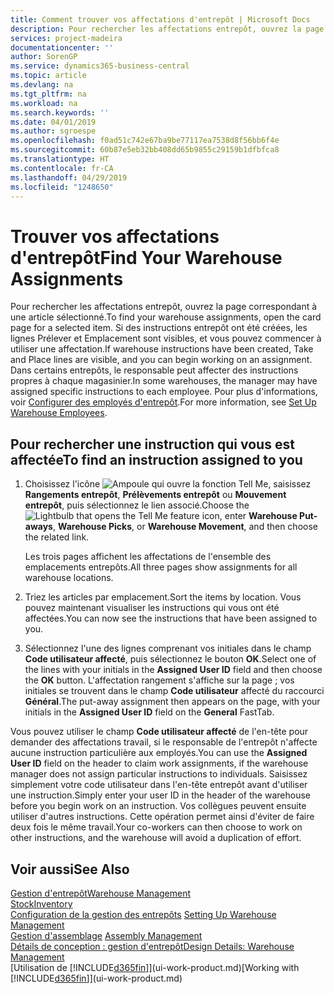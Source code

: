 ```yaml
---
title: Comment trouver vos affectations d'entrepôt | Microsoft Docs
description: Pour rechercher les affectations entrepôt, ouvrez la page correspondant à une article sélectionné. Si des instructions entrepôt ont été créées, les lignes Prélever et Emplacement sont visibles, et vous pouvez commencer à utiliser une affectation. Dans certains entrepôts, le responsable peut affecter des instructions propres à chaque magasinier.
services: project-madeira
documentationcenter: ''
author: SorenGP
ms.service: dynamics365-business-central
ms.topic: article
ms.devlang: na
ms.tgt_pltfrm: na
ms.workload: na
ms.search.keywords: ''
ms.date: 04/01/2019
ms.author: sgroespe
ms.openlocfilehash: f0ad51c742e67ba9be77117ea7538d8f56bb6f4e
ms.sourcegitcommit: 60b87e5eb32bb408dd65b9855c29159b1dfbfca8
ms.translationtype: HT
ms.contentlocale: fr-CA
ms.lasthandoff: 04/29/2019
ms.locfileid: "1248650"
---
```

# <a name="find-your-warehouse-assignments"></a><span data-ttu-id="e2928-105">Trouver vos affectations d'entrepôt</span><span class="sxs-lookup"><span data-stu-id="e2928-105">Find Your Warehouse Assignments</span></span>
<span data-ttu-id="e2928-106">Pour rechercher les affectations entrepôt, ouvrez la page correspondant à une article sélectionné.</span><span class="sxs-lookup"><span data-stu-id="e2928-106">To find your warehouse assignments, open the card page for a selected item.</span></span> <span data-ttu-id="e2928-107">Si des instructions entrepôt ont été créées, les lignes Prélever et Emplacement sont visibles, et vous pouvez commencer à utiliser une affectation.</span><span class="sxs-lookup"><span data-stu-id="e2928-107">If warehouse instructions have been created, Take and Place lines are visible, and you can begin working on an assignment.</span></span> <span data-ttu-id="e2928-108">Dans certains entrepôts, le responsable peut affecter des instructions propres à chaque magasinier.</span><span class="sxs-lookup"><span data-stu-id="e2928-108">In some warehouses, the manager may have assigned specific instructions to each employee.</span></span> <span data-ttu-id="e2928-109">Pour plus d'informations, voir [Configurer des employés d'entrepôt](warehouse-how-to-set-up-warehouse-employees.md).</span><span class="sxs-lookup"><span data-stu-id="e2928-109">For more information, see [Set Up Warehouse Employees](warehouse-how-to-set-up-warehouse-employees.md).</span></span>

## <a name="to-find-an-instruction-assigned-to-you"></a><span data-ttu-id="e2928-110">Pour rechercher une instruction qui vous est affectée</span><span class="sxs-lookup"><span data-stu-id="e2928-110">To find an instruction assigned to you</span></span>  
1.  <span data-ttu-id="e2928-111">Choisissez l'icône ![Ampoule qui ouvre la fonction Tell Me](media/ui-search/search_small.png "Dites-moi ce que vous voulez faire"), saisissez **Rangements entrepôt**, **Prélèvements entrepôt** ou **Mouvement entrepôt**, puis sélectionnez le lien associé.</span><span class="sxs-lookup"><span data-stu-id="e2928-111">Choose the ![Lightbulb that opens the Tell Me feature](media/ui-search/search_small.png "Tell me what you want to do") icon, enter **Warehouse Put-aways**, **Warehouse Picks**, or **Warehouse Movement**, and then choose the related link.</span></span>

    <span data-ttu-id="e2928-112">Les trois pages affichent les affectations de l'ensemble des emplacements entrepôts.</span><span class="sxs-lookup"><span data-stu-id="e2928-112">All three pages show assignments for all warehouse locations.</span></span>  

2. <span data-ttu-id="e2928-113">Triez les articles par emplacement.</span><span class="sxs-lookup"><span data-stu-id="e2928-113">Sort the items by location.</span></span> <span data-ttu-id="e2928-114">Vous pouvez maintenant visualiser les instructions qui vous ont été affectées.</span><span class="sxs-lookup"><span data-stu-id="e2928-114">You can now see the instructions that have been assigned to you.</span></span>  
3. <span data-ttu-id="e2928-115">Sélectionnez l'une des lignes comprenant vos initiales dans le champ **Code utilisateur affecté**, puis sélectionnez le bouton **OK**.</span><span class="sxs-lookup"><span data-stu-id="e2928-115">Select one of the lines with your initials in the **Assigned User ID** field and then choose the **OK** button.</span></span> <span data-ttu-id="e2928-116">L'affectation rangement s'affiche sur la page ; vos initiales se trouvent dans le champ **Code utilisateur** affecté du raccourci **Général**.</span><span class="sxs-lookup"><span data-stu-id="e2928-116">The put-away assignment then appears on the page, with your initials in the **Assigned User ID** field on the **General** FastTab.</span></span>  

<span data-ttu-id="e2928-117">Vous pouvez utiliser le champ **Code utilisateur affecté** de l'en-tête pour demander des affectations travail, si le responsable de l'entrepôt n'affecte aucune instruction particulière aux employés.</span><span class="sxs-lookup"><span data-stu-id="e2928-117">You can use the **Assigned User ID** field on the header to claim work assignments, if the warehouse manager does not assign particular instructions to individuals.</span></span> <span data-ttu-id="e2928-118">Saisissez simplement votre code utilisateur dans l'en-tête entrepôt avant d'utiliser une instruction.</span><span class="sxs-lookup"><span data-stu-id="e2928-118">Simply enter your user ID in the header of the warehouse before you begin work on an instruction.</span></span> <span data-ttu-id="e2928-119">Vos collègues peuvent ensuite utiliser d'autres instructions. Cette opération permet ainsi d'éviter de faire deux fois le même travail.</span><span class="sxs-lookup"><span data-stu-id="e2928-119">Your co-workers can then choose to work on other instructions, and the warehouse will avoid a duplication of effort.</span></span>  

## <a name="see-also"></a><span data-ttu-id="e2928-120">Voir aussi</span><span class="sxs-lookup"><span data-stu-id="e2928-120">See Also</span></span>  
[<span data-ttu-id="e2928-121">Gestion d'entrepôt</span><span class="sxs-lookup"><span data-stu-id="e2928-121">Warehouse Management</span></span>](warehouse-manage-warehouse.md)  
[<span data-ttu-id="e2928-122">Stock</span><span class="sxs-lookup"><span data-stu-id="e2928-122">Inventory</span></span>](inventory-manage-inventory.md)  
<span data-ttu-id="e2928-123">[Configuration de la gestion des entrepôts](warehouse-setup-warehouse.md)   </span><span class="sxs-lookup"><span data-stu-id="e2928-123">[Setting Up Warehouse Management](warehouse-setup-warehouse.md)   </span></span>  
<span data-ttu-id="e2928-124">[Gestion d'assemblage](assembly-assemble-items.md)  </span><span class="sxs-lookup"><span data-stu-id="e2928-124">[Assembly Management](assembly-assemble-items.md)  </span></span>  
[<span data-ttu-id="e2928-125">Détails de conception : gestion d'entrepôt</span><span class="sxs-lookup"><span data-stu-id="e2928-125">Design Details: Warehouse Management</span></span>](design-details-warehouse-management.md)  
<span data-ttu-id="e2928-126">[Utilisation de [!INCLUDE[d365fin](includes/d365fin_md.md)]](ui-work-product.md)</span><span class="sxs-lookup"><span data-stu-id="e2928-126">[Working with [!INCLUDE[d365fin](includes/d365fin_md.md)]](ui-work-product.md)</span></span> 
